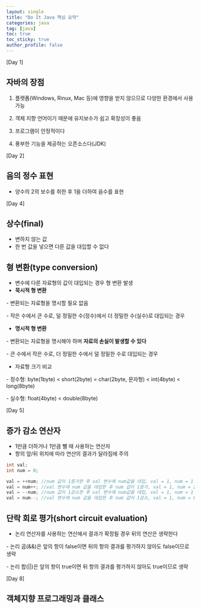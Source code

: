 ```yaml
---
layout: single
title: "Do It Java 핵심 요약"
categories: java
tag: [java]
toc: true
toc_sticky: true
author_profile: false
---
```

[Day 1]

## 자바의 장점

1. 플랫폼(Windows, Rinux, Mac 등)에 영향을 받지 않으므로 다양한 환경에서 사용 가능

  2. 객체 지향 언어이기 때문에 유지보수가 쉽고 확장성이 좋음

  3. 프로그램이 안정적이다

  4. 풍부한 기능을 제공하는 오픈소스다(JDK)



[Day 2]

## 음의 정수 표현

* 양수의 2의 보수를 취한 후 1을 더하여 음수를 표현



[Day 4]

## 상수(final)

* 변하지 않는 값
* 한 번 값을 넣으면 다른 값을 대입할 수 없다



## 형 변환(type conversion)

* 변수에 다른 자료형의 값이 대입되는 경우 형 변환 발생
* **묵시적 형 변환**

\- 변환되는 자료형을 명시할 필요 없음

\- 작은 수에서 큰 수로, 덜 정밀한 수(정수)에서 더 정밀한 수(실수)로 대입되는 경우

* **명시적 형 변환**

\- 변환되는 자료형을 명시해야 하며 **자료의 손실이 발생할 수 있다**

\- 큰 수에서 작은 수로, 더 정밀한 수에서 덜 정밀한 수로 대입되는 경우

* 자료형 크기 비교

\- 정수형: byte(1byte) < short(2byte) = char(2byte, 문자형) < int(4byte) < long(8byte) 

\- 실수형: float(4byte) < double(8byte)



[Day 5]

## 증가 감소 연산자

* 1만큼 더하거나 1만큼 뺄 때 사용하는 연산자
* 항의 앞/뒤 위치에 따라 연산의 결과가 달라짐에 주의

```java
int val;
int num = 0;

val = ++num; //num 값이 1증가한 후 val 변수에 num값을 대입, val = 1, num = 1
val = num++; //val 변수에 num 값을 대입한 후 num 값이 1증가, val = 1, num = 2
val = --num; //num 값이 1감소한 후 val 변수에 num값을 대입, val = 1, num = 1
val = num--; //val 변수에 num 값을 대입한 후 num 값이 1감소, val = 1, num = 0
```



## 단락 회로 평가(short circuit evaluation)

* 논리 연산자를 사용하는 연산에서 결과가 확정될 경우 뒤의 연산은 생략한다

\- 논리 곱(&&)은 앞의 항이 false이면 뒤의 항의 결과를 평가하지 않아도 false이므로 생략

\- 논리 합(||)은 앞의 항이 true이면 뒤 항의 결과를 평가하지 않아도 true이므로 생략



[Day 8]

## 객체지향 프로그래밍과 클래스
